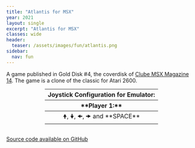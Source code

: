 ```yaml
---
title: "Atlantis for MSX"
year: 2021
layout: single
excerpt: "Atlantis for MSX"
classes: wide
header:
  teaser: /assets/images/fun/atlantis.png
sidebar:
  nav: fun
---
```


A game published in Gold Disk #4, the coverdisk of [Clube MSX Magazine 14](https://www.clubemsx.com.br/produto/revista-clube-msx-14-en/). The game is a clone of the classic for Atari 2600.

<div id="wmsx" style="text-align: center; margin: 0 auto 0 auto; horizontal-align:middle;">
  <div id="keys">
    <table style="text-align: center; margin: 0 auto 0 auto; horizontal-align:middle; display: initial;">
      <thead>
        <tr>
          <th style="text-align: center;" class="header" colspan="2">Joystick Configuration for Emulator:</th>
        </tr>
        <tr>
          <th style="text-align: center;" class="header" markdown="span">**Player 1:**</th>
        </tr>
      </thead>
      <tr>
        <td style="text-align: center;" markdown="span">&#x1F81D;, &#x1F81F;, &#x1F81C;, &#x1F81E; and **SPACE**</td>
      </tr>
    </table>
  </div>
  <div id="wmsx-screen" style="box-shadow: 2px 2px 10px rgba(0, 0, 0, .7);"></div>
</div>

<script src="{{ base.url | prepend: site.url }}/assets/js/wmsx.js">
</script>
<script>
    WMSX.MACHINE = "MSX1";
    WMSX.CARTRIDGE1_URL = "{{ base.url | prepend: site.url }}/assets/misc/atlantis.rom";
</script>

<br />

<a href="https://github.com/carluciosk8/atlantis" target="_blank" title="Source code on GitHub"><i class="fab fa-fw fa-github"></i>Source code available on GitHub</a>
